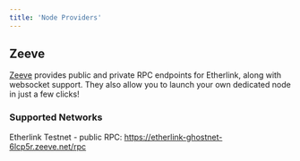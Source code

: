 ```yaml
---
title: 'Node Providers'
---
```


## Zeeve

[Zeeve](https://www.zeeve.io/) provides public and private RPC endpoints for Etherlink, along with websocket support. They also allow you to launch your own dedicated node in just a few clicks!

### Supported Networks

Etherlink Testnet - public RPC: https://etherlink-ghostnet-6lcp5r.zeeve.net/rpc